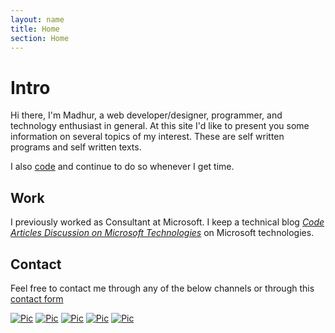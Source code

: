 ```yaml
---
layout: name
title: Home
section: Home
---
```



Intro
=======

Hi there, I'm Madhur, a web developer/designer, programmer, and technology enthusiast in general. At this site I'd like to present you some information on several topics of my interest. These are self written programs and self written texts.


 
I also [code](/projects) and continue to do so whenever I get time.


Work
-----
I previously worked as Consultant at Microsoft. I keep a technical blog _[Code Articles Discussion on Microsoft Technologies](http://blogs.msdn.com/mahuja)_ on Microsoft technologies. 



Contact 
--------
Feel free to contact me through any of the below channels or through this [contact form](/contact)


[![Pic](/images/linkedin3.png)](http://www.linkedin.com/in/madhurahuja) [![Pic](/images/icon_stackoverflow3.png)](http://stackoverflow.com/users/507256/madhur-ahuja)
[![Pic](/images/github_32.png)](https://github.com/madhur) [![Pic](/images/icon_twitter.jpg)](http://twitter.com/#!/madhur25)  [![Pic](/images/icon_mail.png)](mailto:ahuja.madhur@gmail.com) 


